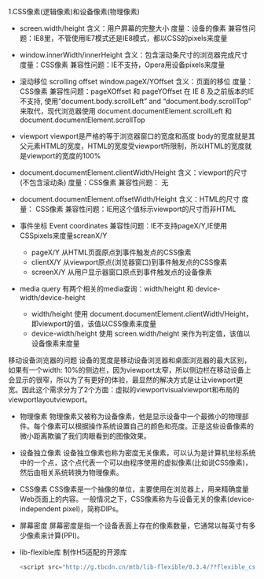 1.CSS像素(逻辑像素)和设备像素(物理像素)

- screen.width/height
  含义：用户屏幕的完整大小
  度量：设备的像素
  兼容性问题：IE8里，不管使用IE7模式还是IE8模式，都以CSS的pixels来度量

- window.innerWidth/innerHeight
  含义：包含滚动条尺寸的浏览器完成尺寸
  度量：CSS像素
  兼容性问题：IE不支持，Opera用设备pixels来度量

- 滚动移位 scrolling offset window.pageX/YOffset
  含义：页面的移位
  度量：CSS像素
  兼容性问题：pageXOffset 和 pageYOffset 在 IE 8 及之前版本的IE不支持, 使用”document.body.scrollLeft” and “document.body.scrollTop” 来取代，现代浏览器使用 document.documentElement.scrollLeft 和 document.documentElement.scrollTop

- viewport
  viewport是严格的等于浏览器窗口的宽度和高度
  body的宽度就是其父元素HTML的宽度，HTML的宽度受viewport所限制，所以HTML的宽度就是viewport的宽度的100%

- document.documentElement.clientWidth/Height
  含义：viewport的尺寸(不包含滚动条)
  度量：CSS像素
  兼容性问题： 无

- document.documentElement.offsetWidth/Height
  含义：HTML的尺寸
  度量： CSS像素
  兼容性问题：IE用这个值标示viewport的尺寸而非HTML

- 事件坐标 Event coordinates
  兼容性问题：IE不支持pageX/Y,IE使用CSSpixels来度量screanX/Y
  - pageX/Y
    从HTML页面原点到事件触发点的CSS像素
  - clientX/Y
    从viewport原点(浏览器窗口)到事件触发点的CSS像素
  - screenX/Y
    从用户显示器窗口原点到事件触发点的设备像素

- media query
  有两个相关的media查询：width/height 和 device-width/device-height
  - width/height
    使用 document.documentElement.clientWidth/Height，即viewport的值，该值以CSS像素来度量
  - device-width/height
    使用 screen.width/height 来作为判定值，该值以设备像素来度量


移动设备浏览器的问题
  设备的宽度是移动设备浏览器和桌面浏览器的最大区别，如果有一个width: 10%的侧边栏，因为viewport太窄，所以侧边栏在移动设备上会显示的很窄，所以为了有更好的体验，最显然的解决方式是让让viewport更宽。因此这个需求分为了2个方面：虚拟的viewportvisualviewport和布局的viewportlayoutviewport。

- 物理像素
  物理像素又被称为设备像素，他是显示设备中一个最微小的物理部件。每个像素可以根据操作系统设置自己的颜色和亮度。正是这些设备像素的微小距离欺骗了我们肉眼看到的图像效果。

- 设备独立像素
  设备独立像素也称为密度无关像素，可以认为是计算机坐标系统中的一个点，这个点代表一个可以由程序使用的虚拟像素(比如说CSS像素)，然后由相关系统转换为物理像素。

- CSS像素
  CSS像素是一个抽像的单位，主要使用在浏览器上，用来精确度量Web页面上的内容。一般情况之下，CSS像素称为与设备无关的像素(device-independent pixel)，简称DIPs。

- 屏幕密度
  屏幕密度是指一个设备表面上存在的像素数量，它通常以每英寸有多少像素来计算(PPI)。

- lib-flexible库
  制作H5适配的开源库
  ```javascript
  <script src="http://g.tbcdn.cn/mtb/lib-flexible/0.3.4/??flexible_css.js,flexible.js"></script>
  ```